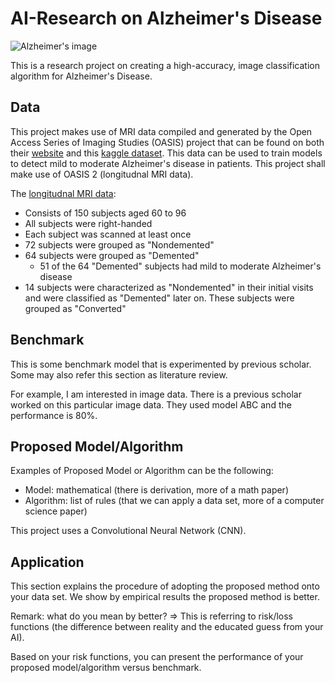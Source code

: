 # AI-Research on Alzheimer's Disease

![Alzheimer's image](https://www.nia.nih.gov/sites/default/files/2017-09/alzheimers-animation-hero.jpg)

This is a research project on creating a high-accuracy, image classification algorithm for Alzheimer's Disease. 

## Data

This project makes use of MRI data compiled and generated by the Open Access Series of Imaging Studies (OASIS) project that can be found on both their [website](https://www.oasis-brains.org/) and this [kaggle dataset](https://www.kaggle.com/jboysen/mri-and-alzheimers). This data can be used to train models to detect mild to moderate Alzheimer's disease in patients. This project shall make use of OASIS 2 (longitudnal MRI data).

The [longitudnal MRI data](http://www.oasis-brains.org/pdf/oasis_longitudinal.csv):

* Consists of 150 subjects aged 60 to 96
* All subjects were right-handed
* Each subject was scanned at least once
* 72 subjects were grouped as "Nondemented"
* 64 subjects were grouped as "Demented"
  * 51 of the 64 "Demented" subjects had mild to moderate Alzheimer's disease
* 14 subjects were characterized as "Nondemented" in their initial visits and were classified as "Demented" later on. These subjects were grouped as "Converted"
</li>
  

  

## Benchmark

This is some benchmark model that is experimented by previous scholar. Some may also refer this section as literature review. 

For example, I am interested in image data. There is a previous scholar worked on this particular image data. They used model ABC and the performance is 80%. 

## Proposed Model/Algorithm

Examples of Proposed Model or Algorithm can be the following:
- Model: mathematical (there is derivation, more of a math paper)
- Algorithm: list of rules (that we can apply a data set, more of a computer science paper)

This project uses a Convolutional Neural Network (CNN). 

## Application

This section explains the procedure of adopting the proposed method onto your data set. We show by empirical results the proposed method is better. 

Remark: what do you mean by better? => This is referring to risk/loss functions (the difference between reality and the educated guess from your AI).

Based on your risk functions, you can present the performance of your proposed model/algorithm versus benchmark.
